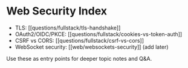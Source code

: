 # Web Security Index

- TLS: [[questions/fullstack/tls-handshake]]
- OAuth2/OIDC/PKCE: [[questions/fullstack/cookies-vs-token-auth]]
- CSRF vs CORS: [[questions/fullstack/csrf-vs-cors]]
- WebSocket security: [[web/websockets-security]] (add later)

Use these as entry points for deeper topic notes and Q&A.

